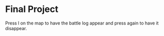 # Final Project

Press l on the map to have the battle log appear and press again to have it disappear.